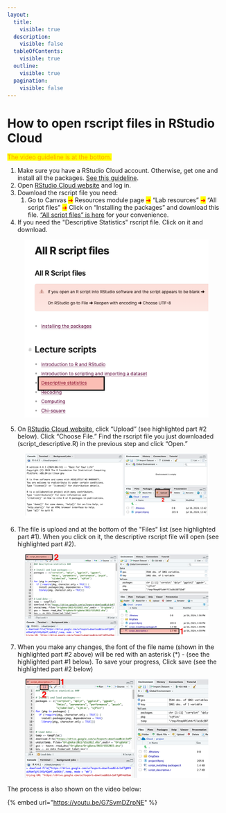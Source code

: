```yaml
---
layout:
  title:
    visible: true
  description:
    visible: false
  tableOfContents:
    visible: true
  outline:
    visible: true
  pagination:
    visible: false
---
```


# How to open rscript files in RStudio Cloud

<mark style="color:orange;">The video guideline is at the bottom.</mark>&#x20;

1. Make sure you have a RStudio Cloud account. Otherwise, get one and install all the packages. [See this guideline](https://ttezcan.gitbook.io/lectures/all-lectures-and-labs/r-lab/lab-resources/how-to-create-rstudio-cloud-account-and-installing-all-the-packages).
2. Open [RStudio Cloud website](https://posit.cloud/) and log in.
3. Download the rscript file you need:
   1. Go to Canvas <mark style="color:red;">➜</mark> Resources module page <mark style="color:red;">➜</mark> “Lab resources” <mark style="color:red;">➜</mark> “All script files” <mark style="color:red;">➜</mark> Click on “Installing the packages” and download this file. [“All script files” is here](https://ttezcan.gitbook.io/lectures/all-lectures-and-labs/r-lab/lab-resources/all-r-script-files) for your convenience.
4. If you need the "Descriptive Statistics" rscript file. Click on it and download.

<figure><img src="../../../.gitbook/assets/ss_2024-07-16 16.55.54.png" alt=""><figcaption></figcaption></figure>

5. On [RStudio Cloud website](https://posit.cloud/), click “Upload” (see highlighted part #2 below). Click “Choose File.” Find the rscript file you just downloaded (script\_descriptive.R) in the previous step and click “Open.”

<figure><img src="../../../.gitbook/assets/image (65).png" alt=""><figcaption></figcaption></figure>

6. The file is upload and at the bottom of the "Files" list (see highlighted part #1). When you click on it, the descriptive rscript file will open (see highlighted part #2).

<figure><img src="../../../.gitbook/assets/ss_2024-07-16 17.00.10.png" alt=""><figcaption></figcaption></figure>

7. When you make any changes, the font of the file name (shown in the highlighted part #2 above) will be red with an asterisk (\*) - (see the highlighted part #1 below). To save your progress, Click save (see the highlighted part #2 below)

<figure><img src="../../../.gitbook/assets/ss_2024-07-16 17.06.29.png" alt=""><figcaption></figcaption></figure>

The process is also shown on the video below:

{% embed url="https://youtu.be/G7SvmDZrpNE" %}

<figure><img src="https://lh6.googleusercontent.com/YzfunXTpveQwVGbe0Ur82n3tiUMUdtKygCgvT19yLqhTDSQT7izjtzwu0HCmlAk9-vtGFTHO9_DsauG_CmnImV88k8rW2aQaGdpkYU4kjB3Fx1W7PDSu0FSRWAsiP5agEre2rhhRhffNNK3LEqfzYd0" alt=""><figcaption></figcaption></figure>



